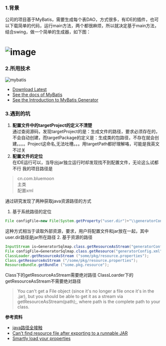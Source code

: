 ### 1.背景
公司的项目基于MyBatis，需要生成每个表DAO，方式很多，有IDE的插件，也可以下载简单的代码，运行main方法，两个都很麻烦，所以就决定基于main方法，结合swing，做一个简单的生成器，如下图：

![image](http://od6z2tvuj.bkt.clouddn.com/mybatis_dao_generator)
======================================================================

### 2.所用技术

![mybatis](http://mybatis.github.io/images/mybatis-logo.png)
* [Download Latest](https://github.com/mybatis/mybatis-3/releases)
* [See the docs of MyBatis](http://mybatis.github.io/mybatis-3)
* [See the Introduction to MyBatis Generator](http://www.mybatis.org/generator/)


### 3.遇到的坑
1. **配置文件中的targetProject的定义不清楚**    
通过查阅源码，发现targetProject的是：生成文件的路径，要求必须存在的，不会自动创建，而targetPackage的定义是：生成类的包路径，不存在就会创建。。。。Project这命名,无法吐槽。。。用targetPath都好理解咯，可能是我英文不过关
2. **配置文件的定位**   
在IDE运行可以，当导出jar独立运行时却发现找不到配置文件，无论这么试都不行
我的项目路径是
>cn.com.bluemoon    
主类    
配置xml

通过研究发现了两种获取java资源路径的方式
1. 基于系统路径的定位
```java 
File configFile=new File(System.getProperty("user.dir")+"\\generatorConfig.xml
```
这种方式相当于读取外部资源，要求，用户将配置文件和jar放在一起，其中user.dir路径是jar所在路径
2. 基于资源的路径
```java
InputStream is=GeneratorSqlmap.class.getResourceAsStream("generatorConfig.xml");
File configFile=GeneratorSqlmap.class.getResource("generatorConfig.xml").getFile();
ClassLoader.getResourceAsStream ("some/pkg/resource.properties");
Class.getResourceAsStream ("/some/pkg/resource.properties");
ResourceBundle.getBundle ("some.pkg.resource");
```
Class下的getResourceAsStream需要绝对路径
ClassLoarder下的getResourceAsStream不需要绝对路径
>You can't get a File object (since it's no longer a file once it's in the .jar), but you should be able to get it as a stream via getResourceAsStream(path);, where path is the complete path to your class.


**参考资料**
* [java路径全接触](http://note.youdao.com/noteshare?id=20023441e3261122ffc2ba0df823e1cb)
* [Can't find resource file after exporting to a runnable JAR](https://stackoverflow.com/questions/18151072/cant-find-resource-file-after-exporting-to-a-runnable-jar)
* [Smartly load your properties](https://www.javaworld.com/article/2077352/java-se/smartly-load-your-properties.html)